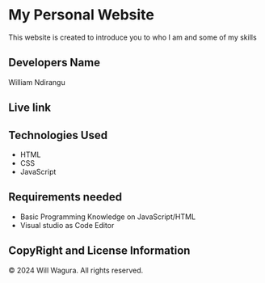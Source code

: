 # My Personal Website
This website is created to introduce you to who I am and some of my skills

## Developers Name
William Ndirangu

## Live link


## Technologies Used
* HTML
* CSS
* JavaScript

## Requirements needed
* Basic Programming Knowledge on JavaScript/HTML
* Visual studio as Code Editor

## CopyRight and License Information
&copy; 2024 Will Wagura. All rights reserved.
